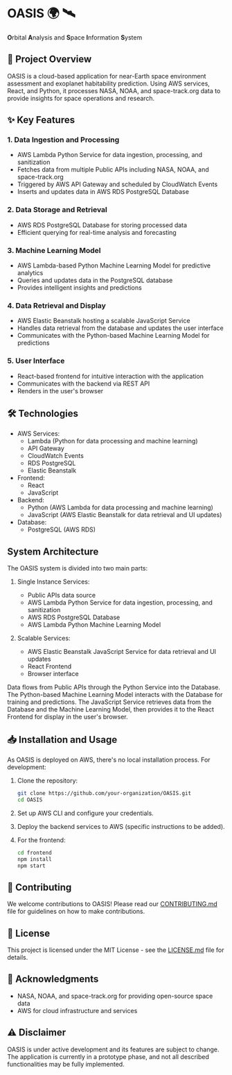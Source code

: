 # OASIS 🌍 🛰️

**O**rbital **A**nalysis and **S**pace **I**nformation **S**ystem

## 🚀 Project Overview

OASIS is a cloud-based application for near-Earth space environment assessment and exoplanet habitability prediction. Using AWS services, React, and Python, it processes NASA, NOAA, and space-track.org data to provide insights for space operations and research.

## ✨ Key Features

### 1. Data Ingestion and Processing
- AWS Lambda Python Service for data ingestion, processing, and sanitization
- Fetches data from multiple Public APIs including NASA, NOAA, and space-track.org
- Triggered by AWS API Gateway and scheduled by CloudWatch Events
- Inserts and updates data in AWS RDS PostgreSQL Database

### 2. Data Storage and Retrieval
- AWS RDS PostgreSQL Database for storing processed data
- Efficient querying for real-time analysis and forecasting

### 3. Machine Learning Model
- AWS Lambda-based Python Machine Learning Model for predictive analytics
- Queries and updates data in the PostgreSQL database
- Provides intelligent insights and predictions

### 4. Data Retrieval and Display
- AWS Elastic Beanstalk hosting a scalable JavaScript Service
- Handles data retrieval from the database and updates the user interface
- Communicates with the Python-based Machine Learning Model for predictions

### 5. User Interface
- React-based frontend for intuitive interaction with the application
- Communicates with the backend via REST API
- Renders in the user's browser

## 🛠️ Technologies

- AWS Services:
  - Lambda (Python for data processing and machine learning)
  - API Gateway
  - CloudWatch Events
  - RDS PostgreSQL
  - Elastic Beanstalk
- Frontend:
  - React
  - JavaScript
- Backend:
  - Python (AWS Lambda for data processing and machine learning)
  - JavaScript (AWS Elastic Beanstalk for data retrieval and UI updates)
- Database:
  - PostgreSQL (AWS RDS)

## System Architecture

The OASIS system is divided into two main parts:

1. Single Instance Services:
   - Public APIs data source
   - AWS Lambda Python Service for data ingestion, processing, and sanitization
   - AWS RDS PostgreSQL Database
   - AWS Lambda Python Machine Learning Model

2. Scalable Services:
   - AWS Elastic Beanstalk JavaScript Service for data retrieval and UI updates
   - React Frontend
   - Browser interface

Data flows from Public APIs through the Python Service into the Database. The Python-based Machine Learning Model interacts with the Database for training and predictions. The JavaScript Service retrieves data from the Database and the Machine Learning Model, then provides it to the React Frontend for display in the user's browser.

## 📥 Installation and Usage

As OASIS is deployed on AWS, there's no local installation process. For development:

1. Clone the repository:
   ```bash
   git clone https://github.com/your-organization/OASIS.git
   cd OASIS
   ```

2. Set up AWS CLI and configure your credentials.

3. Deploy the backend services to AWS (specific instructions to be added).

4. For the frontend:
   ```bash
   cd frontend
   npm install
   npm start
   ```

## 🤝 Contributing

We welcome contributions to OASIS! Please read our [CONTRIBUTING.md](CONTRIBUTING.md) file for guidelines on how to make contributions.

## 📄 License

This project is licensed under the MIT License - see the [LICENSE.md](LICENSE.md) file for details.

## 🙏 Acknowledgments

- NASA, NOAA, and space-track.org for providing open-source space data
- AWS for cloud infrastructure and services

## ⚠️ Disclaimer

OASIS is under active development and its features are subject to change. The application is currently in a prototype phase, and not all described functionalities may be fully implemented.